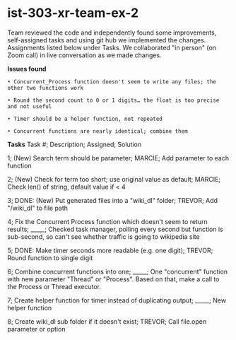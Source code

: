 # ist-303-xr-team-ex-2

Team reviewed the code and independently found some improvements, self-assigned tasks and using git hub we implemented the changes.
Assignments listed below under Tasks.
We collaborated "in person" (on Zoom call) in live conversation as we made changes.

**Issues found**

	• Concurrent_Process function doesn't seem to write any files; the other two functions work
 
	• Round the second count to 0 or 1 digits… the float is too precise and not useful
 
	• Timer should be a helper function, not repeated
 
	• Concurrent functions are nearly identical; combine them

**Tasks**
Task #; Description;	Assigned;	Solution

1;	(New) Search term should be parameter;	MARCIE;	Add parameter to each function

2;	(New) Check for term too short; use original value as default;	MARCIE;	Check len() of string, default value if < 4

3;	DONE: (New) Put generated files into a "wiki_dl" folder;	TREVOR;	Add "/wiki_dl" to file path

4;	Fix the Concurrent Process function which doesn't seem to return results;	_____;	Checked task manager, polling every second but function is sub-second, so can't see whether traffic is going to wikipedia site

5;	DONE: Make timer seconds more readable (e.g. one digit);	TREVOR;	Round function to single digit

6;	Combine concurrent functions into one;	_____;	One "concurrent" function with new parameter "Thread" or "Process". Based on that, make a call to the Process or Thread executor.

7;	Create helper function for timer instead of duplicating output;	_____;	New helper function

8;	Create wiki_dl sub folder if it doesn't exist; TREVOR;  Call file.open parameter or option

